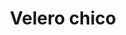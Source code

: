 ---
title: Velero chico
date: 
draft: false

# descripcion
description : Velero chico

materials: Plata 925

color: Plateado

dimensions: 1,6cm x 2cm

code: 02-14-0213

type: "Dijes"

categories: []

price: $2.330,00

# Images
# first image will be shown in the product page
images:
  # - image: "images/path_to_image"
  # La ubicacion de las imagenes es imagenes/Dijes/Dijes.Plata/02-14-0213-velero-chico
  - image: "./images/dijes/plata/02-14-0213-velero-chico.JPG"
---